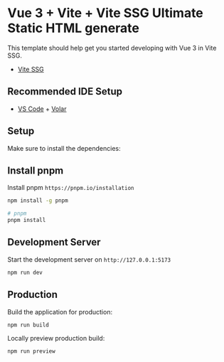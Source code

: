 # Vue 3 + Vite + Vite SSG  Ultimate Static HTML generate

This template should help get you started developing with Vue 3 in Vite SSG.
- [Vite SSG](https://github.com/antfu/vite-ssg/)

## Recommended IDE Setup

- [VS Code](https://code.visualstudio.com/) + [Volar](https://marketplace.visualstudio.com/items?itemName=Vue.volar)


## Setup

Make sure to install the dependencies:

## Install pnpm

Install pnpm `https://pnpm.io/installation`
```bash
npm install -g pnpm
```

```bash
# pnpm
pnpm install
```

## Development Server

Start the development server on `http://127.0.0.1:5173`

```bash
npm run dev
```

## Production

Build the application for production:

```bash
npm run build
```

Locally preview production build:

```bash
npm run preview
```
